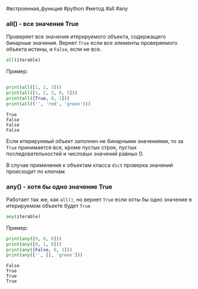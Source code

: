 #встроенная_функция #python #метод #all #any
### all() - все значения True
Проверяет все значения итерируемого объекта, содержащего бинарные значения. Вернет `True` если все элементы проверяемого объекта истины, и `False`, если не все.
```python
all(iterable)
```
Пример:
```python

print(all([1, 2, 3]))   
print(all([1, 2, 3, 0, 5]))
print(all([True, 0, 1]))
print(all(('', 'red', 'green')))
```
```
True
False
False
False
```
Если итерируемый объект заполнен не бинарными значениями, то за `True` принимается все, кроме пустых строк, пустых последовательностей и числовых значений равных 0.

В случае применения к объектам класса `dict` проверка значений происходит по ключам

### any() - хотя бы одно значение True
Работает так же, как `all()`, но вернет `True` если хоты бы одно значение в итерируемом объекте будет `True`
```python
any(iterable)
```
Пример:
```python
print(any([0, 0, 0]))
print(any([0, 1, 0]))
print(any([False, 0, 1]))
print(any(['', [], 'green']))
```
```
False
True
True
True
```